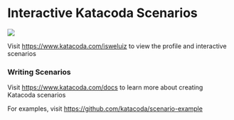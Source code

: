 # Interactive Katacoda Scenarios

[![](http://shields.katacoda.com/katacoda/isweluiz/count.svg)](https://www.katacoda.com/isweluiz "Get your profile on Katacoda.com")

Visit https://www.katacoda.com/isweluiz to view the profile and interactive scenarios

### Writing Scenarios
Visit https://www.katacoda.com/docs to learn more about creating Katacoda scenarios

For examples, visit https://github.com/katacoda/scenario-example
